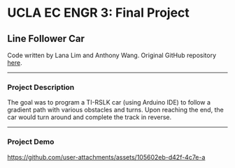 # UCLA EC ENGR 3: Final Project

## Line Follower Car

Code written by Lana Lim and Anthony Wang. Original GitHub repository [here](https://github.com/xTonyxD/ECE3-project).

---

### Project Description
The goal was to program a TI-RSLK car (using Arduino IDE) to follow a gradient path with various obstacles and turns. Upon reaching the end, the car would turn around and complete the track in reverse.

---

### Project Demo

https://github.com/user-attachments/assets/105602eb-d42f-4c7e-a